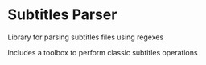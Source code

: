 # Subtitles Parser
Library for parsing subtitles files using regexes

Includes a toolbox to perform classic subtitles operations
